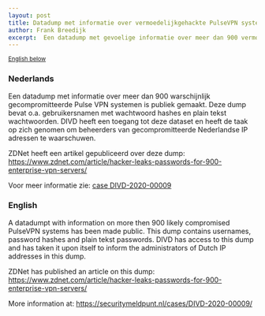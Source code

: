 ```yaml
---
layout: post
title: Datadump met informatie over vermoedelijkgehackte PulseVPN systemen gelekt / Datadump with information on hacked PulseVPN systems leaked
author: Frank Breedijk
excerpt:  Een datadump met gevoelige informatie over meer dan 900 vermoedelijk gehackte PulseVPN system is gelekt. Het DIVD Meldpunt gaat Nederlandse slachtoffers informeren. / A datadump with sensitive information about more then 900 compromised PulseVPN systems has been leaked. DIVD Meldpunt is going to inform the Dutch victims.
---
```

<small>[English below](#english)</small>

### Nederlands

Een datadump met informatie over meer dan 900 warschijnlijk gecompromitteerde Pulse VPN systemen is publiek gemaakt. Deze dump bevat o.a. gebruikersnamen met wachtwoord hashes en plain tekst wachtwoorden. DIVD heeft een toegang tot deze dataset en heeft de taak op zich genomen om beheerders van gecompromitteerde Nederlandse IP adressen te waarschuwen. 

ZDNet heeft een artikel gepubliceerd over deze dump:
https://www.zdnet.com/article/hacker-leaks-passwords-for-900-enterprise-vpn-servers/

Voor meer informatie zie: [case DIVD-2020-00009](https://securitymeldpunt.nl/cases/DIVD-2020-00009/)

### English

A datadumpt with information on more then 900 likely compromised PulseVPN systems has been made public. This dump contains usernames, password hashes and plain tekst passwords. DIVD has access to this dump and has taken it upon itself to inform the administrators of Dutch IP addresses in this dump.

ZDNet has published an article on this dump: https://www.zdnet.com/article/hacker-leaks-passwords-for-900-enterprise-vpn-servers/

More information at: https://securitymeldpunt.nl/cases/DIVD-2020-00009/




